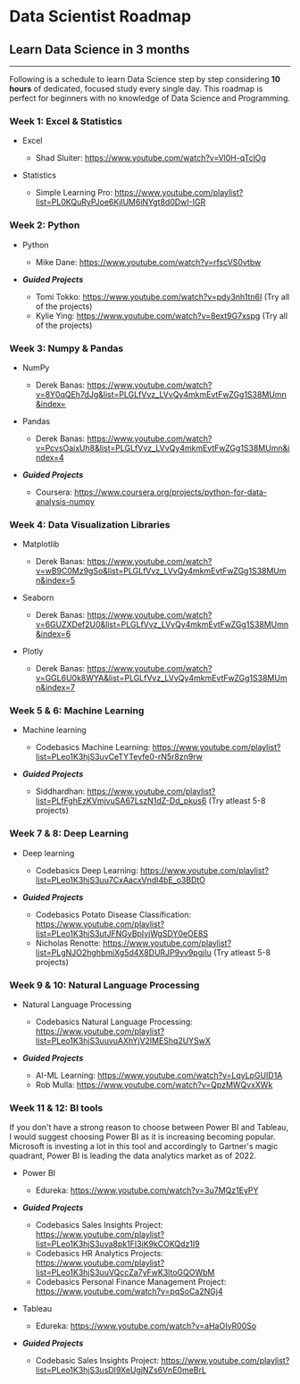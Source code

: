# Data Scientist Roadmap


## Learn Data Science in 3 months
----------------------------------------------

Following is a schedule to learn Data Science step by step considering **10 hours** of dedicated, focused study every single day. This roadmap is perfect for beginners with no knowledge of Data Science and Programming.


### Week 1: Excel & Statistics

* Excel 
  - Shad Sluiter: https://www.youtube.com/watch?v=Vl0H-qTclOg
  
* Statistics 
	- Simple Learning Pro: https://www.youtube.com/playlist?list=PL0KQuRyPJoe6KjlUM6iNYgt8d0DwI-IGR


### Week 2: Python 

* Python
	- Mike Dane: https://www.youtube.com/watch?v=rfscVS0vtbw
  
* ***Guided Projects***
  - Tomi Tokko: https://www.youtube.com/watch?v=pdy3nh1tn6I (Try all of the projects)
  - Kylie Ying: https://www.youtube.com/watch?v=8ext9G7xspg (Try all of the projects)
  
### Week 3: Numpy & Pandas  

* NumPy
	- Derek Banas: https://www.youtube.com/watch?v=8Y0qQEh7dJg&list=PLGLfVvz_LVvQy4mkmEvtFwZGg1S38MUmn&index=
  
* Pandas
  - Derek Banas: https://www.youtube.com/watch?v=PcvsOaixUh8&list=PLGLfVvz_LVvQy4mkmEvtFwZGg1S38MUmn&index=4
  
* ***Guided Projects***  
  - Coursera: https://www.coursera.org/projects/python-for-data-analysis-numpy
  
### Week 4: Data Visualization Libraries

* Matplotlib
  - Derek Banas: https://www.youtube.com/watch?v=wB9C0Mz9gSo&list=PLGLfVvz_LVvQy4mkmEvtFwZGg1S38MUmn&index=5
  
* Seaborn
  - Derek Banas: https://www.youtube.com/watch?v=6GUZXDef2U0&list=PLGLfVvz_LVvQy4mkmEvtFwZGg1S38MUmn&index=6
  
* Plotly
	- Derek Banas: https://www.youtube.com/watch?v=GGL6U0k8WYA&list=PLGLfVvz_LVvQy4mkmEvtFwZGg1S38MUmn&index=7
  

### Week 5 & 6: Machine Learning

* Machine learning
	- Codebasics Machine Learning: https://www.youtube.com/playlist?list=PLeo1K3hjS3uvCeTYTeyfe0-rN5r8zn9rw
	
* ***Guided Projects*** 
  - Siddhardhan: https://www.youtube.com/playlist?list=PLfFghEzKVmjvuSA67LszN1dZ-Dd_pkus6 (Try atleast 5-8 projects)
  
### Week 7 & 8: Deep Learning

* Deep learning	 
  - Codebasics Deep Learning: https://www.youtube.com/playlist?list=PLeo1K3hjS3uu7CxAacxVndI4bE_o3BDtO
  
* ***Guided Projects***  
  - Codebasics Potato Disease Classification: https://www.youtube.com/playlist?list=PLeo1K3hjS3utJFNGyBpIvjWgSDY0eOE8S
  - Nicholas Renotte: https://www.youtube.com/playlist?list=PLgNJO2hghbmiXg5d4X8DURJP9yv9pgjIu (Try atleast 5-8 projects)
  
### Week 9 & 10: Natural Language Processing

* Natural Language Processing
	- Codebasics Natural Language Processing: https://www.youtube.com/playlist?list=PLeo1K3hjS3uuvuAXhYjV2lMEShq2UYSwX
  
* ***Guided Projects***  
  - AI-ML Learning: https://www.youtube.com/watch?v=LqyLpGUID1A
  - Rob Mulla: https://www.youtube.com/watch?v=QpzMWQvxXWk
  
  
### Week 11 & 12: BI tools

If you don't have a strong reason to choose between Power BI and Tableau, I would suggest choosing Power BI as it is increasing becoming popular. Microsoft is investing a lot in this tool and accordingly to Gartner's magic quadrant, Power BI is leading the data analytics market as of 2022.

* Power BI
  - Edureka: https://www.youtube.com/watch?v=3u7MQz1EyPY
  
* ***Guided Projects***
  - Codebasics Sales Insights Project: https://www.youtube.com/playlist?list=PLeo1K3hjS3uva8pk1FI3iK9kCOKQdz1I9
  - Codebasics HR Analytics Projects: https://www.youtube.com/playlist?list=PLeo1K3hjS3uuVQccZa7yFwK3ltoGQOWbM
  - Codebasics Personal Finance Management Project: https://www.youtube.com/watch?v=pqSoCa2NGj4

* Tableau
  - Edureka: https://www.youtube.com/watch?v=aHaOIvR00So

* ***Guided Projects***
  - Codebasic Sales Insights Project: https://www.youtube.com/playlist?list=PLeo1K3hjS3usDI9XeUgjNZs6VnE0meBrL
